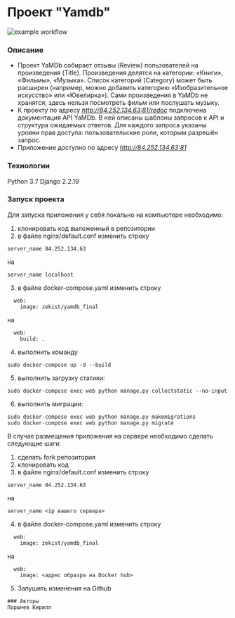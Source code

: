 # Проект "Yamdb"

![example workflow](https://github.com/github/docs/actions/workflows/main.yml/badge.svg)
### Описание
- Проект YaMDb собирает отзывы (Review) пользователей на произведения (Title).
Произведения делятся на категории: «Книги», «Фильмы», «Музыка». Список категорий
(Category) может быть расширен (например, можно добавить категорию
«Изобразительное искусство» или «Ювелирка»).
Сами произведения в YaMDb не хранятся, здесь нельзя посмотреть фильм или 
послушать музыку.
- К проекту по адресу _http://84.252.134.63:81/redoc_ подключена документация API YaMDb. В ней описаны
шаблоны запросов к API и структура ожидаемых ответов. Для каждого запроса 
указаны уровни прав доступа: пользовательские роли, которым разрешён запрос.
- Приложение доступно по адресу _http://84.252.134.63:81_
### Технологии
Python 3.7
Django 2.2.19
### Запуск проекта
Для запуска приложения у себя локально на компьютере необходимо:
1. клонировать код выложенный в репозитории
2. в файле nginx/default.conf изменить строку 
```
server_name 84.252.134.63
```
на
```
server_name localhost
```
3. в файле docker-compose.yaml изменить строку
```
  web:
    image: zekist/yamdb_final
```
на
```
  web:
    build: .
```
4. выполнить команду
```
sudo docker-compose up -d --build
``` 
5. выполнить загрузку статики:
```
sudo docker-compose exec web python manage.py collectstatic --no-input
```
6. выполнить миграции:
```
sudo docker-compose exec web python manage.py makemigrations 
sudo docker-compose exec web python manage.py migrate
``` 
В случае размещения приложения на сервере необходимо сделать следующие шаги:
1. сделать fork репозитория
2. клонировать код
3. в файле nginx/default.conf изменить строку 
```
server_name 84.252.134.63
```
на
```
server_name <ip вашего сервера>
```
4. в файле docker-compose.yaml изменить строку
```
  web:
    image: zekist/yamdb_final
```
на
```
  web:
    image: <адрес образра на Docker hub>
```
5. Запушить изменения на Github
```
### Авторы
Поршнев Кирилл